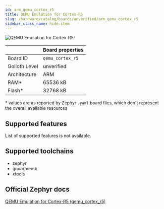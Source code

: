 ```yaml
---
id: arm_qemu_cortex_r5
title: QEMU Emulation for Cortex-R5
slug: /hardware/catalog/boards/unverified/arm_qemu_cortex_r5
sidebar_class_name: hide-item
---
```


[//]: # (This is an auto-generated file, do not edit! Changes to it will be lost upon re-generation)

![QEMU Emulation for Cortex-R5!](/img/boards/arm/qemu_cortex_r5.png "QEMU Emulation for Cortex-R5")

|                | Board properties     |
| -------------  | -------------------- |
| Board ID       | `qemu_cortex_r5` |
| Golioth Level  | unverified       |
| Architecture   | ARM |
| RAM*           | 65536 kB |
| Flash*         | 32768 kB |

\* values are as reported by Zephyr `.yaml` board files, which don't represent the overall available resources



## Supported features

List of supported features is not available.

## Supported toolchains

* zephyr
* gnuarmemb
* xtools

## Official Zephyr docs

[QEMU Emulation for Cortex-R5 (qemu_cortex_r5)](https://docs.zephyrproject.org/latest/boards/arm/qemu_cortex_r5/doc/index.html)
